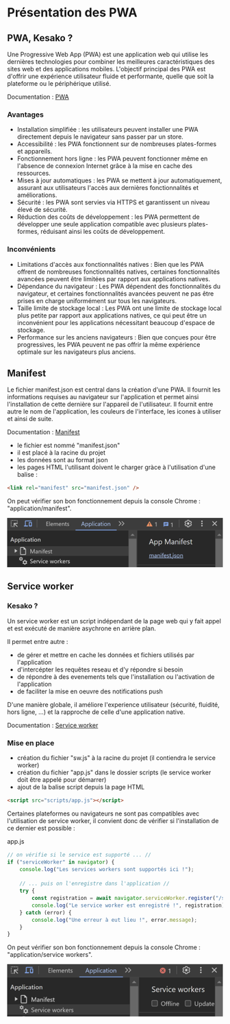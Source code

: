 # Présentation des PWA

## PWA, Kesako ?

Une Progressive Web App (PWA) est une application web qui utilise les dernières technologies pour combiner les meilleures caractéristiques des sites web et des applications mobiles. L'objectif principal des PWA est d'offrir une expérience utilisateur fluide et performante, quelle que soit la plateforme ou le périphérique utilisé.

Documentation : [PWA](https://developer.mozilla.org/fr/docs/Web/Progressive_web_apps)

### Avantages

- Installation simplifiée : les utilisateurs peuvent installer une PWA directement depuis le navigateur sans passer par un store.
- Accessibilité : les PWA fonctionnent sur de nombreuses plates-formes et appareils.
- Fonctionnement hors ligne : les PWA peuvent fonctionner même en l'absence de connexion Internet grâce à la mise en cache des ressources.
- Mises à jour automatiques : les PWA se mettent à jour automatiquement, assurant aux utilisateurs l'accès aux dernières fonctionnalités et améliorations.
- Sécurité : les PWA sont servies via HTTPS et garantissent un niveau élevé de sécurité.
- Réduction des coûts de développement : les PWA permettent de développer une seule application compatible avec plusieurs plates-formes, réduisant ainsi les coûts de développement.

### Inconvénients

- Limitations d'accès aux fonctionnalités natives : Bien que les PWA offrent de nombreuses fonctionnalités natives, certaines fonctionnalités avancées peuvent être limitées par rapport aux applications natives.
- Dépendance du navigateur : Les PWA dépendent des fonctionnalités du navigateur, et certaines fonctionnalités avancées peuvent ne pas être prises en charge uniformément sur tous les navigateurs.
- Taille limite de stockage local : Les PWA ont une limite de stockage local plus petite par rapport aux applications natives, ce qui peut être un inconvénient pour les applications nécessitant beaucoup d'espace de stockage.
- Performance sur les anciens navigateurs : Bien que conçues pour être progressives, les PWA peuvent ne pas offrir la même expérience optimale sur les navigateurs plus anciens.

## Manifest

Le fichier manifest.json est central dans la création d'une PWA. Il fournit les informations requises au navigateur sur l'application et permet ainsi l'installation de cette dernière sur l'appareil de l'utilisateur.
Il fournit entre autre le nom de l'application, les couleurs de l'interface, les icones à utiliser et ainsi de suite.

Documentation : [Manifest](https://developer.mozilla.org/fr/docs/Mozilla/Add-ons/WebExtensions/manifest.json)

- le fichier est nommé "manifest.json"
- il est placé à la racine du projet
- les données sont au format json
- les pages HTML l'utilisant doivent le charger gràce à l'utilisation d'une balise :

```html
<link rel="manifest" src="manifest.json" />
```

On peut vérifier son bon fonctionnement depuis la console Chrome : "application/manifest".

![Chrome console, manifest](/images/manifest_chrome_console.png)

## Service worker

### Kesako ?

Un service worker est un script indépendant de la page web qui y fait appel et est exécuté de manière asychrone en arrière plan.

Il permet entre autre :

- de gérer et mettre en cache les données et fichiers utilisés par l'application
- d'intercépter les requêtes reseau et d'y répondre si besoin
- de répondre à des evenements tels que l'installation ou l'activation de l'application
- de faciliter la mise en oeuvre des notifications push

D'une manière globale, il améliore l'experience utilisateur (sécurité, fluidité, hors ligne, ...) et la rapproche de celle d'une application native.

Documentation : [Service worker](https://developer.mozilla.org/fr/docs/Web/API/Service_Worker_API)

### Mise en place

- création du fichier "sw.js" à la racine du projet (il contiendra le service worker)
- création du fichier "app.js" dans le dossier scripts (le service worker doit être appelé pour démarrer)
- ajout de la balise script depuis la page HTML

```html
<script src="scripts/app.js"></script>
```

Certaines plateformes ou navigateurs ne sont pas compatibles avec l'utilisation de service worker, il convient donc de vérifier si l'installation de ce dernier est possible :

app.js

```js
// on vérifie si le service est supporté ... //
if ("serviceWorker" in navigator) {
	console.log("Les services workers sont supportés ici !");

	// ... puis on l'enregistre dans l'application //
	try {
		const registration = await navigator.serviceWorker.register("/sw.js");
		console.log("Le service worker est enregistré !", registration);
	} catch (error) {
		console.log("Une erreur à eut lieu !", error.message);
	}
}
```

On peut vérifier son bon fonctionnement depuis la console Chrome : "application/service workers".

![Chrome console, service workers](/images/service_worker_chrome_console.png)

